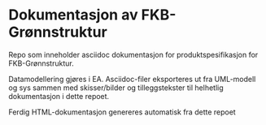 # Dokumentasjon av FKB-Grønnstruktur #

Repo som inneholder asciidoc dokumentasjon for produktspesifikasjon for FKB-Grønnstruktur.

Datamodellering gjøres i EA. Asciidoc-filer eksporteres ut fra UML-modell og sys sammen med skisser/bilder og tilleggstekster til helhetlig dokumentasjon i dette repoet.

Ferdig HTML-dokumentasjon genereres automatisk fra dette repoet

